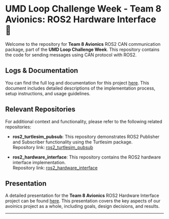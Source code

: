 # UMD Loop Challenge Week - Team 8 Avionics: ROS2 Hardware Interface 🦾

Welcome to the repository for **Team 8 Avionics** ROS2 CAN communication package, part of the **UMD Loop Challenge Week**. This repository contains the code for sending messages using CAN protocol with ROS2.

## Logs & Documentation

You can find the full log and documentation for this project [here](https://docs.google.com/document/d/1_IhEtU7O2-j8YIzX-WbT7bErQ8_dl-yuzJDZOaxnYVE/edit?usp=sharing). This document includes detailed descriptions of the implementation process, setup instructions, and usage guidelines.

## Relevant Repositories

For additional context and functionality, please refer to the following related repositories:

- **ros2_turtlesim_pubsub**: This repository demonstrates ROS2 Publisher and Subscriber functionality using the Turtlesim package.  
  Repository link: [ros2_turtlesim_pubsub](https://github.com/benj1sa/ros2_turtlesim_pubsub)

- **ros2_hardware_interface**: This repository contains the ROS2 hardware interface implementation.  
  Repository link: [ros2_hardware_interface](https://github.com/benj1sa/ros2_hardware_interface)

## Presentation

A detailed presentation for the **Team 8 Avionics** ROS2 Hardware Interface project can be found [here](https://docs.google.com/presentation/d/1Y-QUZNeLCTVk1x3CZ5QISqThW9Td7w4_l-etZyqtkfk/edit#slide=id.g3030892c37a_2_687). This presentation covers the key aspects of our avoinics project as a whole, including goals, design decisions, and results.

---
